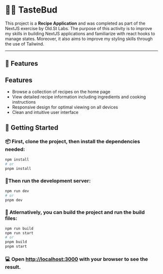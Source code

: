 # 👨‍🍳 TasteBud

This project is a **Recipe Application** and was completed as part of the NextJS exercise by Old.St Labs. The purpose of this activity is to improve my skills in building NextJS applications and familiarize with react hooks to manage states. 
Moreover, it also aims to improve my styling skills through the use of Tailwind. 

---

## 📌 Features

## Features

- Browse a collection of recipes on the home page
- View detailed recipe information including ingredients and cooking instructions
- Responsive design for optimal viewing on all devices
- Clean and intuitive user interface

## 🚀 Getting Started

### 📦 First, clone the project, then install the dependencies needed:

```bash
npm install
# or
pnpm install
```

### 🏃Then run the development server: 

```bash
npm run dev
# or
pnpm dev
```

### 🔄 Atlernatively, you can build the project and run the build files:
```bash
npm run build
npm run start
# or
pnpm build
pnpm start
```


### 💻 Open [http://localhost:3000](http://localhost:3000) with your browser to see the result.
